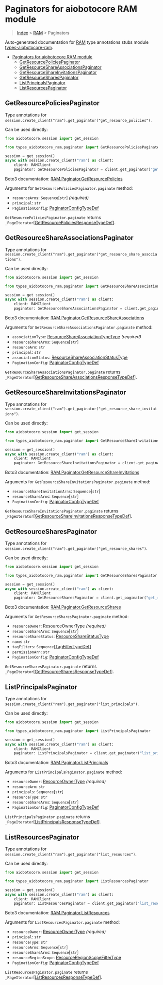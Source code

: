 <a id="paginators-for-aiobotocore-ram-module"></a>

# Paginators for aiobotocore RAM module

> [Index](..) > [RAM](.) > Paginators

Auto-generated documentation for
[RAM](https://boto3.amazonaws.com/v1/documentation/api/latest/reference/services/ram.html#RAM)
type annotations stubs module
[types-aiobotocore-ram](https://pypi.org/project/types-aiobotocore-ram/).

- [Paginators for aiobotocore RAM module](#paginators-for-aiobotocore-ram-module)
  - [GetResourcePoliciesPaginator](#getresourcepoliciespaginator)
  - [GetResourceShareAssociationsPaginator](#getresourceshareassociationspaginator)
  - [GetResourceShareInvitationsPaginator](#getresourceshareinvitationspaginator)
  - [GetResourceSharesPaginator](#getresourcesharespaginator)
  - [ListPrincipalsPaginator](#listprincipalspaginator)
  - [ListResourcesPaginator](#listresourcespaginator)

<a id="getresourcepoliciespaginator"></a>

## GetResourcePoliciesPaginator

Type annotations for
`session.create_client("ram").get_paginator("get_resource_policies")`.

Can be used directly:

```python
from aiobotocore.session import get_session

from types_aiobotocore_ram.paginator import GetResourcePoliciesPaginator

session = get_session()
async with session.create_client("ram") as client:
    client: RAMClient
    paginator: GetResourcePoliciesPaginator = client.get_paginator("get_resource_policies")
```

Boto3 documentation:
[RAM.Paginator.GetResourcePolicies](https://boto3.amazonaws.com/v1/documentation/api/latest/reference/services/ram.html#RAM.Paginator.GetResourcePolicies)

Arguments for `GetResourcePoliciesPaginator.paginate` method:

- `resourceArns`: `Sequence`\[`str`\] *(required)*
- `principal`: `str`
- `PaginationConfig`:
  [PaginatorConfigTypeDef](./type_defs.md#paginatorconfigtypedef)

`GetResourcePoliciesPaginator.paginate` returns
`_PageIterator`\[[GetResourcePoliciesResponseTypeDef](./type_defs.md#getresourcepoliciesresponsetypedef)\].

<a id="getresourceshareassociationspaginator"></a>

## GetResourceShareAssociationsPaginator

Type annotations for
`session.create_client("ram").get_paginator("get_resource_share_associations")`.

Can be used directly:

```python
from aiobotocore.session import get_session

from types_aiobotocore_ram.paginator import GetResourceShareAssociationsPaginator

session = get_session()
async with session.create_client("ram") as client:
    client: RAMClient
    paginator: GetResourceShareAssociationsPaginator = client.get_paginator("get_resource_share_associations")
```

Boto3 documentation:
[RAM.Paginator.GetResourceShareAssociations](https://boto3.amazonaws.com/v1/documentation/api/latest/reference/services/ram.html#RAM.Paginator.GetResourceShareAssociations)

Arguments for `GetResourceShareAssociationsPaginator.paginate` method:

- `associationType`:
  [ResourceShareAssociationTypeType](./literals.md#resourceshareassociationtypetype)
  *(required)*
- `resourceShareArns`: `Sequence`\[`str`\]
- `resourceArn`: `str`
- `principal`: `str`
- `associationStatus`:
  [ResourceShareAssociationStatusType](./literals.md#resourceshareassociationstatustype)
- `PaginationConfig`:
  [PaginatorConfigTypeDef](./type_defs.md#paginatorconfigtypedef)

`GetResourceShareAssociationsPaginator.paginate` returns
`_PageIterator`\[[GetResourceShareAssociationsResponseTypeDef](./type_defs.md#getresourceshareassociationsresponsetypedef)\].

<a id="getresourceshareinvitationspaginator"></a>

## GetResourceShareInvitationsPaginator

Type annotations for
`session.create_client("ram").get_paginator("get_resource_share_invitations")`.

Can be used directly:

```python
from aiobotocore.session import get_session

from types_aiobotocore_ram.paginator import GetResourceShareInvitationsPaginator

session = get_session()
async with session.create_client("ram") as client:
    client: RAMClient
    paginator: GetResourceShareInvitationsPaginator = client.get_paginator("get_resource_share_invitations")
```

Boto3 documentation:
[RAM.Paginator.GetResourceShareInvitations](https://boto3.amazonaws.com/v1/documentation/api/latest/reference/services/ram.html#RAM.Paginator.GetResourceShareInvitations)

Arguments for `GetResourceShareInvitationsPaginator.paginate` method:

- `resourceShareInvitationArns`: `Sequence`\[`str`\]
- `resourceShareArns`: `Sequence`\[`str`\]
- `PaginationConfig`:
  [PaginatorConfigTypeDef](./type_defs.md#paginatorconfigtypedef)

`GetResourceShareInvitationsPaginator.paginate` returns
`_PageIterator`\[[GetResourceShareInvitationsResponseTypeDef](./type_defs.md#getresourceshareinvitationsresponsetypedef)\].

<a id="getresourcesharespaginator"></a>

## GetResourceSharesPaginator

Type annotations for
`session.create_client("ram").get_paginator("get_resource_shares")`.

Can be used directly:

```python
from aiobotocore.session import get_session

from types_aiobotocore_ram.paginator import GetResourceSharesPaginator

session = get_session()
async with session.create_client("ram") as client:
    client: RAMClient
    paginator: GetResourceSharesPaginator = client.get_paginator("get_resource_shares")
```

Boto3 documentation:
[RAM.Paginator.GetResourceShares](https://boto3.amazonaws.com/v1/documentation/api/latest/reference/services/ram.html#RAM.Paginator.GetResourceShares)

Arguments for `GetResourceSharesPaginator.paginate` method:

- `resourceOwner`: [ResourceOwnerType](./literals.md#resourceownertype)
  *(required)*
- `resourceShareArns`: `Sequence`\[`str`\]
- `resourceShareStatus`:
  [ResourceShareStatusType](./literals.md#resourcesharestatustype)
- `name`: `str`
- `tagFilters`:
  `Sequence`\[[TagFilterTypeDef](./type_defs.md#tagfiltertypedef)\]
- `permissionArn`: `str`
- `PaginationConfig`:
  [PaginatorConfigTypeDef](./type_defs.md#paginatorconfigtypedef)

`GetResourceSharesPaginator.paginate` returns
`_PageIterator`\[[GetResourceSharesResponseTypeDef](./type_defs.md#getresourcesharesresponsetypedef)\].

<a id="listprincipalspaginator"></a>

## ListPrincipalsPaginator

Type annotations for
`session.create_client("ram").get_paginator("list_principals")`.

Can be used directly:

```python
from aiobotocore.session import get_session

from types_aiobotocore_ram.paginator import ListPrincipalsPaginator

session = get_session()
async with session.create_client("ram") as client:
    client: RAMClient
    paginator: ListPrincipalsPaginator = client.get_paginator("list_principals")
```

Boto3 documentation:
[RAM.Paginator.ListPrincipals](https://boto3.amazonaws.com/v1/documentation/api/latest/reference/services/ram.html#RAM.Paginator.ListPrincipals)

Arguments for `ListPrincipalsPaginator.paginate` method:

- `resourceOwner`: [ResourceOwnerType](./literals.md#resourceownertype)
  *(required)*
- `resourceArn`: `str`
- `principals`: `Sequence`\[`str`\]
- `resourceType`: `str`
- `resourceShareArns`: `Sequence`\[`str`\]
- `PaginationConfig`:
  [PaginatorConfigTypeDef](./type_defs.md#paginatorconfigtypedef)

`ListPrincipalsPaginator.paginate` returns
`_PageIterator`\[[ListPrincipalsResponseTypeDef](./type_defs.md#listprincipalsresponsetypedef)\].

<a id="listresourcespaginator"></a>

## ListResourcesPaginator

Type annotations for
`session.create_client("ram").get_paginator("list_resources")`.

Can be used directly:

```python
from aiobotocore.session import get_session

from types_aiobotocore_ram.paginator import ListResourcesPaginator

session = get_session()
async with session.create_client("ram") as client:
    client: RAMClient
    paginator: ListResourcesPaginator = client.get_paginator("list_resources")
```

Boto3 documentation:
[RAM.Paginator.ListResources](https://boto3.amazonaws.com/v1/documentation/api/latest/reference/services/ram.html#RAM.Paginator.ListResources)

Arguments for `ListResourcesPaginator.paginate` method:

- `resourceOwner`: [ResourceOwnerType](./literals.md#resourceownertype)
  *(required)*
- `principal`: `str`
- `resourceType`: `str`
- `resourceArns`: `Sequence`\[`str`\]
- `resourceShareArns`: `Sequence`\[`str`\]
- `resourceRegionScope`:
  [ResourceRegionScopeFilterType](./literals.md#resourceregionscopefiltertype)
- `PaginationConfig`:
  [PaginatorConfigTypeDef](./type_defs.md#paginatorconfigtypedef)

`ListResourcesPaginator.paginate` returns
`_PageIterator`\[[ListResourcesResponseTypeDef](./type_defs.md#listresourcesresponsetypedef)\].

